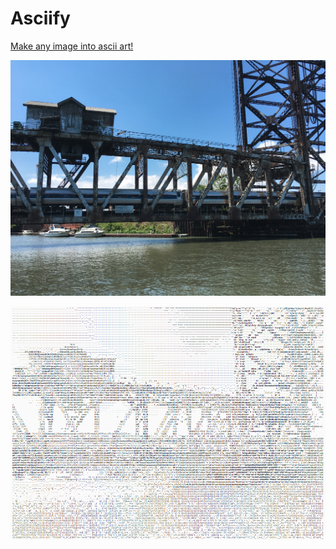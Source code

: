 # Asciify

[Make any image into ascii art!](https://asciify-this.herokuapp.com/)

![](./imgs/bridgehouse.png)

![](./imgs/bridgehouse-ascii.png)
